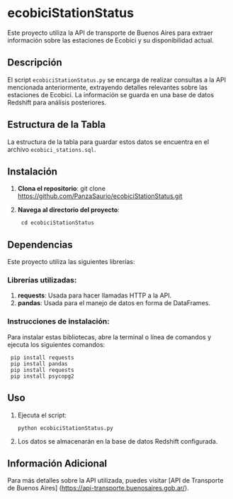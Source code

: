 # ecobiciStationStatus

Este proyecto utiliza la API de transporte de Buenos Aires para extraer información sobre las estaciones de Ecobici y su disponibilidad actual.

## Descripción

El script `ecobiciStationStatus.py` se encarga de realizar consultas a la API mencionada anteriormente, extrayendo detalles relevantes sobre las estaciones de Ecobici. La información se guarda en una base de datos Redshift para análisis posteriores.

## Estructura de la Tabla

La estructura de la tabla para guardar estos datos se encuentra en el archivo `ecobici_stations.sql`.

## Instalación

1. **Clona el repositorio**:
  git clone https://github.com/PanzaSaurio/ecobiciStationStatus.git


2. **Navega al directorio del proyecto**:
   ```
    cd ecobiciStationStatus
   
## Dependencias

Este proyecto utiliza las siguientes librerías:

### Librerías utilizadas:

  1. **requests**: Usada para hacer llamadas HTTP a la API.
  2. **pandas**: Usada para el manejo de datos en forma de DataFrames.

### Instrucciones de instalación:

  Para instalar estas bibliotecas, abre la terminal o línea de comandos y ejecuta los siguientes comandos:
    
     pip install requests
     pip install pandas
     pip install requests
     pip install psycopg2

## Uso

1. Ejecuta el script:
   ```
   python ecobiciStationStatus.py

3. Los datos se almacenarán en la base de datos Redshift configurada.

## Información Adicional

Para más detalles sobre la API utilizada, puedes visitar [API de Transporte de Buenos Aires] (https://api-transporte.buenosaires.gob.ar/).

